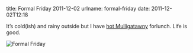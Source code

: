 title: Formal Friday 2011-12-02
urlname: formal-friday
date: 2011-12-02T12:18

It&#x02bc;s cold(ish) and rainy outside but I have [hot Mulligatawny](https://mywifesfoodblog.wordpress.com/2011/02/04/mulligatawny/) forlunch. Life is good.

![Formal Friday](https://dl.dropboxusercontent.com/s/irg62ogclj6k28y/20111202-formal-friday.jpg)
